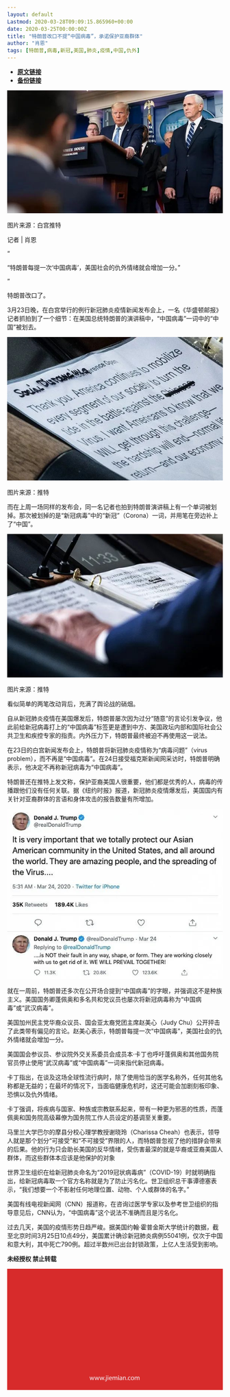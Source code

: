 ```yaml
---
layout: default
Lastmod: 2020-03-28T09:09:15.865960+00:00
date: 2020-03-25T00:00:00Z
title: "特朗普改口不提“中国病毒”，承诺保护亚裔群体"
author: "肖恩"
tags: [特朗普,病毒,新冠,美国,肺炎,疫情,中国,仇外]
---
```


* [**原文链接**](https://mp.weixin.qq.com/s/JCm0u3CsDRG9fPipv3WLkQ)
* [**备份链接**](http://archive.today/aoqOI)


![](/images/post/68ae30d07fcbea9e7ef18c6d32257dc7.jpg)

图片来源：白宫推特

记者 | 肖恩

“

  

“特朗普每提一次‘中国病毒’，美国社会的仇外情绪就会增加一分。”

  

”

特朗普改口了。  

3月23日晚，在白宫举行的例行新冠肺炎疫情新闻发布会上，一名《华盛顿邮报》记者抓拍到了一个细节：在美国总统特朗普的演讲稿中，“中国病毒”一词中的“中国”被划去。

![](/images/post/4841dc1f3c50d635b23e65dc15a4bbe1.jpg)

图片来源：推特

而在上周一场同样的发布会，同一名记者也拍到特朗普演讲稿上有一个单词被划掉。那次被划掉的是“新冠病毒”中的“新冠”（Corona）一词，并用笔在旁边补上了“中国”。

![](/images/post/bdf423a942be2b230697a7f1c9135f86.jpg)

图片来源：推特

看似简单的两笔改动背后，充满了舆论战的硝烟。

自从新冠肺炎疫情在美国爆发后，特朗普屡次因为过分“随意”的言论引发争议，他此前给新冠病毒打上的“中国病毒”标签更是遭到中方、美国政坛内部和国际社会公共卫生和疾控专家的指责。内外压力下，特朗普最终被迫不再使用这一说法。

在23日的白宫新闻发布会上，特朗普将新冠肺炎疫情称为“病毒问题”（virus problem），而不再是“中国病毒”。在24日接受福克斯新闻网采访时，特朗普明确表示，他决定不再称新冠病毒为“中国病毒”。

特朗普还在推特上发文称，保护亚裔美国人很重要，他们都是优秀的人，病毒的传播跟他们没有任何关联。据《纽约时报》报道，新冠肺炎疫情爆发后，美国国内有关针对亚裔群体的言语和身体攻击的报告数量有所增加。

![](/images/post/e92ac570c91087f2f3d5e483e49bfcea.jpg)

就在一周前，特朗普还多次在公开场合提到“中国病毒”的字眼，并强调这不是种族主义。美国国务卿蓬佩奥和多名共和党议员也屡次将新冠病毒称为“中国病毒”或“武汉病毒”。

美国加州民主党华裔众议员、国会亚太裔党团主席赵美心（Judy Chu）公开抨击了此类带有偏见的言论。赵美心表示，特朗普每提一次“中国病毒”，美国社会的仇外情绪就会增加一分。

美国国会参议员、参议院外交关系委员会成员本·卡丁也呼吁蓬佩奥和其他国务院官员停止使用“武汉病毒”或“中国病毒”一词来指代新冠病毒。

卡丁指出，在谈及这场全球性流行病时，除了使用恰当的医学名称外，任何其他名称都是无益的；在最坏的情况下，当面临健康危机时，这还可能会加剧刻板印象、恐惧以及仇外情绪。

卡丁强调，将疾病与国家、种族或宗教联系起来，带有一种更为邪恶的性质，而蓬佩奥和国务院高级幕僚为国务院工作人员设定的基调至关重要。

马里兰大学巴尔的摩县分校心理学教授谢晓玲（Charissa Cheah）也表示，领导人就是那个划分“可接受”和“不可接受”界限的人，而特朗普忽视了他的措辞会带来的后果。他的行为只会助长美国的反华情绪，受伤害最深的就是华裔或亚裔美国人群体，而这些群体本应该是他保护的对象

世界卫生组织在给新冠肺炎命名为“2019冠状病毒病”（COVID-19）时就明确指出，给新冠病毒取一个官方名称就是为了防止污名化。世卫组织总干事谭德塞表示，“我们想要一个不影射任何地理位置、动物、个人或群体的名字。”

美国有线电视新闻网（CNN）报道称，在咨询过医学专家以及参考世卫组织的指导意见后，CNN认为，“中国病毒”这个说法不准确而且是污名化。

过去几天，美国的疫情形势日趋严峻。据美国约翰·霍普金斯大学统计的数据，截至北京时间3月25日10点49分，美国累计确诊新冠肺炎病例55041例，仅次于中国和意大利，其中死亡790例。超过半数州已出台封锁政策，上亿人生活受到影响。

  

**未经授权 禁止转载**

  

  

![](/images/post/3ef9527fd7edfb43b0c70486c7a956af.jpg)


